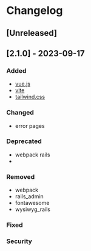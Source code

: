 
# Changelog

  

## [Unreleased]

  

## [2.1.0] - 2023-09-17

  

### Added

- [vue.js](http://vuejs.org)
- [vite](https://vite-ruby.netlify.app/)
- [tailwind.css](https://tailwindui.com/)
  

### Changed
- error pages
  
  

### Deprecated
- webpack rails
- 
  
  

### Removed
- webpack
- rails_admin
- fontawesome
- wysiwyg_rails
  
  

### Fixed

  
  

### Security